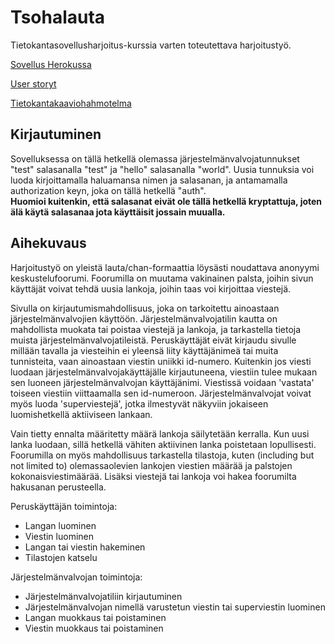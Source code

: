 # Tsohalauta

Tietokantasovellusharjoitus-kurssia varten toteutettava harjoitustyö.  

[Sovellus Herokussa](https://tsohalankku.herokuapp.com/)  

[User storyt](https://github.com/Tubaias/tsohalauta/blob/master/documentation/userstories.md)  

[Tietokantakaaviohahmotelma](https://github.com/Tubaias/tsohalauta/blob/master/documentation/db_diagram.png)

## Kirjautuminen

Sovelluksessa on tällä hetkellä olemassa järjestelmänvalvojatunnukset "test" salasanalla "test" ja "hello" salasanalla "world". Uusia tunnuksia voi luoda kirjoittamalla haluamansa nimen ja salasanan, ja antamamalla authorization keyn, joka on tällä hetkellä "auth".  
**Huomioi kuitenkin, että salasanat eivät ole tällä hetkellä kryptattuja, joten älä käytä salasanaa jota käyttäisit jossain muualla.**

## Aihekuvaus

Harjoitustyö on yleistä lauta/chan-formaattia löysästi noudattava anonyymi keskustelufoorumi. Foorumilla on muutama vakinainen palsta, joihin sivun käyttäjät voivat tehdä uusia lankoja, joihin taas voi kirjoittaa viestejä. 

Sivulla on kirjautumismahdollisuus, joka on tarkoitettu ainoastaan järjestelmänvalvojien käyttöön. Järjestelmänvalvojatilin kautta on mahdollista muokata tai poistaa viestejä ja lankoja, ja tarkastella tietoja muista järjestelmänvalvojatileistä. Peruskäyttäjät eivät kirjaudu sivulle millään tavalla ja viesteihin ei yleensä liity käyttäjänimeä tai muita tunnisteita, vaan ainoastaan viestin uniikki id-numero. Kuitenkin jos viesti luodaan järjestelmänvalvojakäyttäjälle kirjautuneena, viestiin tulee mukaan sen luoneen järjestelmänvalvojan käyttäjänimi. Viestissä voidaan 'vastata' toiseen viestiin viittaamalla sen id-numeroon. Järjestelmänvalvojat voivat myös luoda 'superviestejä', jotka ilmestyvät näkyviin jokaiseen luomishetkellä aktiiviseen lankaan.

Vain tietty ennalta määritetty määrä lankoja säilytetään kerralla. Kun uusi lanka luodaan, sillä hetkellä vähiten aktiivinen lanka poistetaan lopullisesti. Foorumilla on myös mahdollisuus tarkastella tilastoja, kuten (including but not limited to) olemassaolevien lankojen viestien määrää ja palstojen kokonaisviestimäärää. Lisäksi viestejä tai lankoja voi hakea foorumilta hakusanan perusteella.

Peruskäyttäjän toimintoja:
- Langan luominen
- Viestin luominen
- Langan tai viestin hakeminen
- Tilastojen katselu

Järjestelmänvalvojan toimintoja:
- Järjestelmänvalvojatiliin kirjautuminen
- Järjestelmänvalvojan nimellä varustetun viestin tai superviestin luominen
- Langan muokkaus tai poistaminen
- Viestin muokkaus tai poistaminen
